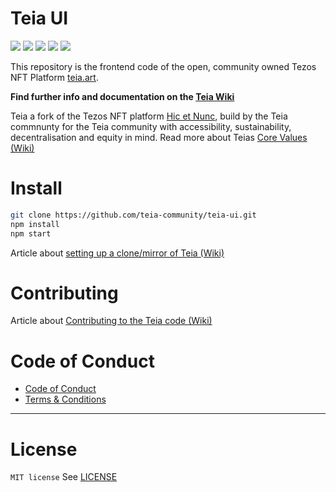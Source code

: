 # Teia UI
![](https://img.shields.io/github/languages/code-size/teia-community/teia-ui?style=flat-square)
![](https://img.shields.io/github/issues/teia-community/teia-ui?style=flat-square)
![](https://img.shields.io/github/issues-pr/teia-community/teia-ui?style=flat-square)
![](https://img.shields.io/github/license/teia-community/teia-ui?style=flat-square)
![](https://img.shields.io/website?style=flat-square&url=https%3A%2F%2Fteia.art)

This repository is the frontend code of the open, community owned Tezos NFT Platform [teia.art](https://teia.art).

**Find further info and documentation on the [Teia Wiki](https://github.com/teia-community/teia-docs/wiki/)**

Teia a fork of the Tezos NFT platform [Hic et Nunc](https://www.hicetnunc.xyz/), build by the Teia commnunty for the Teia community with accessibility, sustainability, decentralisation and equity in mind. Read more about Teias [Core Values (Wiki)](https://github.com/teia-community/teia-docs/wiki/Core-Values-Code-of-Conduct-Terms-and-Conditions#1-core-values)


# Install

```bash
git clone https://github.com/teia-community/teia-ui.git   
npm install
npm start
```

Article about [setting up a clone/mirror of Teia (Wiki)](https://github.com/teia-community/teia-docs/wiki/How-to-set-up-a-Teia-Mirror)

# Contributing

Article about [Contributing to the Teia code (Wiki)](https://github.com/teia-community/teia-docs/wiki/Contribute-to-the-Teia-Code)

# Code of Conduct

* [Code of Conduct](https://github.com/teia-community/teia-docs/wiki/Core-Values-Code-of-Conduct-Terms-and-Conditions#2-code-of-conduct)
* [Terms & Conditions](https://github.com/teia-community/teia-docs/wiki/Core-Values-Code-of-Conduct-Terms-and-Conditions#3-terms-and-conditions---account-restrictions)

---

# License

`MIT license`
See [LICENSE](LICENSE)
